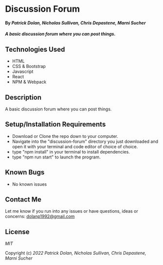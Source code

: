 # Discussion Forum

#### By _**Patrick Dolan, Nicholas Sullivan, Chris Depastene, Marni Sucher**_

#### _A basic discussion forum where you can post things._

## Technologies Used

* HTML
* CSS & Bootstrap
* Javascript
* React
* NPM & Webpack

## Description

A basic discussion forum where you can post things.

## Setup/Installation Requirements

* Download or Clone the repo down to your computer.
* Navigate into the "discussion-forum" directory you just downloaded and open it with your terminal and code editor of choice of choice.
* type "npm install" in your terminal to install dependencies.
* type "npm run start" to launch the program.

## Known Bugs

* No known issues

## Contact Me

Let me know if you run into any issues or have questions, ideas or concerns:
dolanp1992@gmail.com

## License

_MIT_

Copyright (c) _2022_ _Patrick Dolan, Nicholas Sullivan, Chris Depastene, Marni Sucher_

